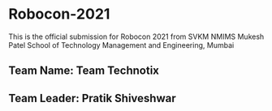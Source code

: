 # Robocon-2021

This is the official submission for Robocon 2021 from SVKM NMIMS Mukesh Patel School of Technology Management and Engineering, Mumbai

## Team Name: Team Technotix
## Team Leader: Pratik Shiveshwar

